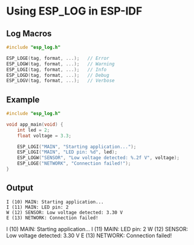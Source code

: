 # Using ESP_LOG in ESP-IDF


## Log Macros

```c
#include "esp_log.h"

ESP_LOGE(tag, format, ...);   // Error
ESP_LOGW(tag, format, ...);   // Warning
ESP_LOGI(tag, format, ...);   // Info
ESP_LOGD(tag, format, ...);   // Debug
ESP_LOGV(tag, format, ...);   // Verbose
```

## Example
```c
#include "esp_log.h"

void app_main(void) {
    int led = 2;
    float voltage = 3.3;

    ESP_LOGI("MAIN", "Starting application...");
    ESP_LOGI("MAIN", "LED pin: %d", led);
    ESP_LOGW("SENSOR", "Low voltage detected: %.2f V", voltage);
    ESP_LOGE("NETWORK", "Connection failed!");
}
```

## Output
```
I (10) MAIN: Starting application...
I (11) MAIN: LED pin: 2
W (12) SENSOR: Low voltage detected: 3.30 V
E (13) NETWORK: Connection failed!
```
I (10) MAIN: Starting application...
I (11) MAIN: LED pin: 2
W (12) SENSOR: Low voltage detected: 3.30 V
E (13) NETWORK: Connection failed!

